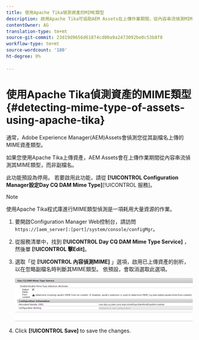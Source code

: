 ```yaml
---
title: 使用Apache Tika偵測資產的MIME類型
description: 啟用Apache Tika可協助AEM Assets在上傳作業期間，從內容串流偵測MIME類型的資產，而非副檔名。
contentOwner: AG
translation-type: tm+mt
source-git-commit: 23d19d9656d61874cd00a9a2473092be0c53b8f8
workflow-type: tm+mt
source-wordcount: '180'
ht-degree: 0%

---
```



# 使用Apache Tika偵測資產的MIME類型 {#detecting-mime-type-of-assets-using-apache-tika}

通常，Adobe Experience Manager(AEM)Assets會偵測您從其副檔名上傳的MIME資產類型。

如果您使用Apache Tika上傳資產，AEM Assets會在上傳作業期間從內容串流偵測其MIME類型，而非副檔名。

此功能預設為停用。 若要啟用此功能，請從 **[!UICONTROL Configuration Manager設定Day CQ DAM Mime Type]**[!UICONTROL 服務]。

>[!NOTE]
>
>使用Apache Tika程式庫進行MIME類型偵測是一項耗用大量資源的作業。

1. 要開啟Configuration Manager Web控制台，請訪問 `https://[aem_server]:[port]/system/console/configMgr`。

1. 從服務清單中，找到 **[!UICONTROL Day CQ DAM Mime Type Service]** ，然後單 **[!UICONTROL 擊Edit]**。

1. 選取「從 **[!UICONTROL 內容偵測MIME]** 」選項，啟用已上傳資產的剖析，以在忽略副檔名時判斷其MIME類型。 依預設，會取消選取此選項。

   ![chlimage_1-333](assets/chlimage_1-333.png)

1. Click **[!UICONTROL Save]** to save the changes.
